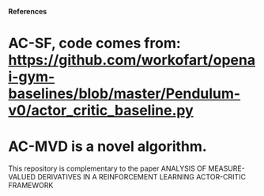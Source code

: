 

**References**
# AC-SF, code comes from: https://github.com/workofart/openai-gym-baselines/blob/master/Pendulum-v0/actor_critic_baseline.py 
# AC-MVD is a novel algorithm.


This repository is complementary to the paper ANALYSIS OF MEASURE-VALUED DERIVATIVES IN A REINFORCEMENT LEARNING
ACTOR-CRITIC FRAMEWORK
